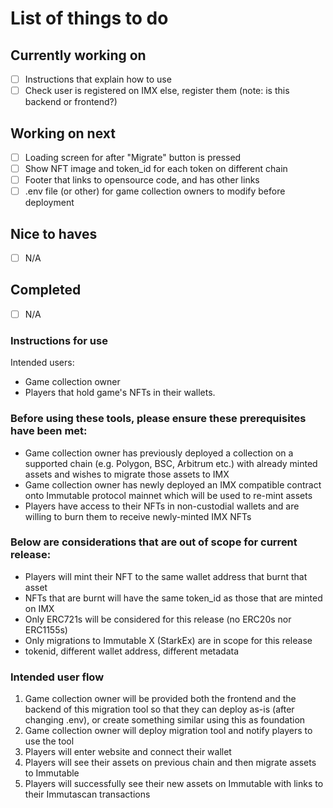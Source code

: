 # List of things to do

## Currently working on
- [ ] Instructions that explain how to use
- [ ] Check user is registered on IMX else, register them (note: is this backend or frontend?)

## Working on next
- [ ] Loading screen for after "Migrate" button is pressed
- [ ] Show NFT image and token_id for each token on different chain
- [ ] Footer that links to opensource code, and has other links
- [ ] .env file (or other) for game collection owners to modify before deployment

## Nice to haves
- [ ] N/A

## Completed
- [ ] N/A

### Instructions for use
Intended users: 
- Game collection owner
- Players that hold game's NFTs in their wallets.

### Before using these tools, please ensure these prerequisites have been met:
- Game collection owner has previously deployed a collection on a supported chain (e.g. Polygon, BSC, Arbitrum etc.) with already minted assets and wishes to migrate those assets to IMX
- Game collection owner has newly deployed an IMX compatible contract onto Immutable protocol mainnet which will be used to re-mint assets
- Players have access to their NFTs in non-custodial wallets and are willing to burn them to receive newly-minted IMX NFTs

### Below are considerations that are out of scope for current release:
- Players will mint their NFT to the same wallet address that burnt that asset
- NFTs that are burnt will have the same token_id as those that are minted on IMX
- Only ERC721s will be considered for this release (no ERC20s nor ERC1155s)
- Only migrations to Immutable X (StarkEx) are in scope for this release
- tokenid, different wallet address, different metadata

### Intended user flow
1. Game collection owner will be provided both the frontend and the backend of this migration tool so that they can deploy as-is (after changing .env), or create something similar using this as foundation
2. Game collection owner will deploy migration tool and notify players to use the tool
3. Players will enter website and connect their wallet
4. Players will see their assets on previous chain and then migrate assets to Immutable
5. Players will successfully see their new assets on Immutable with links to their Immutascan transactions